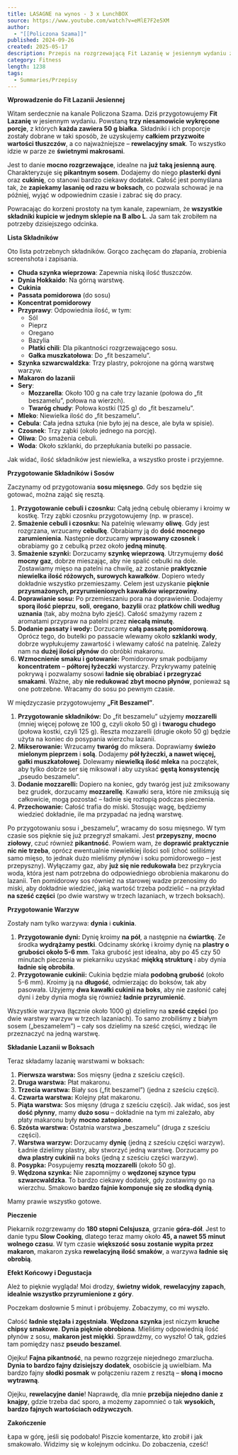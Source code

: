 ```yaml
---
title: LASAGNE na wynos - 3 x LunchBOX
source: https://www.youtube.com/watch?v=eMlE7F2e5XM
author:
  - "[[Policzona Szama]]"
published: 2024-09-26
created: 2025-05-17
description: Przepis na rozgrzewającą Fit Lazanię w jesiennym wydaniu z dynią i cukinią, charakteryzującą się wysoką zawartością białka i rewelacyjnym smakiem, możliwą do przygotowania z łatwo dostępnych składników.
category: Fitness
length: 1238
tags:
  - Summaries/Przepisy
---
```



**Wprowadzenie do Fit Lazanii Jesiennej**

Witam serdecznie na kanale Policzona Szama. Dziś przygotowujemy **Fit Lazanię** w jesiennym wydaniu. Powstaną **trzy niesamowicie wykręcone porcje**, z których **każda zawiera 50 g białka**. Składniki i ich proporcje zostały dobrane w taki sposób, że uzyskujemy **całkiem przyzwoite wartości tłuszczów**, a co najważniejsze – **rewelacyjny smak**. To wszystko idzie w parze ze **świetnymi makrosami**.

Jest to danie **mocno rozgrzewające**, idealne na **już taką jesienną aurę**. Charakteryzuje się **pikantnym sosem**. Dodajemy do niego **plasterki dyni** oraz **cukinię**, co stanowi bardzo ciekawy dodatek. Całość jest pomyślana tak, że **zapiekamy lasanię od razu w boksach**, co pozwala schować je na później, wyjąć w odpowiednim czasie i zabrać się do pracy.

Powracając do korzeni prostoty na tym kanale, zapewniam, że **wszystkie składniki kupicie w jednym sklepie na B albo L**. Ja sam tak zrobiłem na potrzeby dzisiejszego odcinka.

**Lista Składników**

Oto lista potrzebnych składników. Gorąco zachęcam do złapania, zrobienia screenshota i zapisania.

*   **Chuda szynka wieprzowa**: Zapewnia niską ilość tłuszczów.
*   **Dynia Hokkaido**: Na górną warstwę.
*   **Cukinia**
*   **Passata pomidorowa** (do sosu)
*   **Koncentrat pomidorowy**
*   **Przyprawy**: Odpowiednia ilość, w tym:
    *   Sól
    *   Pieprz
    *   Oregano
    *   Bazylia
    *   **Płatki chili**: Dla pikantności rozgrzewającego sosu.
    *   **Gałka muszkatołowa**: Do „fit beszamelu”.
*   **Szynka szwarcwaldzka**: Trzy plastry, pokrojone na górną warstwę warzyw.
*   **Makaron do lazanii**
*   **Sery**:
    *   **Mozzarella**: Około 100 g na całe trzy lazanie (połowa do „fit beszamelu”, połowa na wierzch).
    *   **Twaróg chudy**: Połowa kostki (125 g) do „fit beszamelu”.
*   **Mleko**: Niewielka ilość do „fit beszamelu”.
*   **Cebula**: Cała jedna sztuka (nie było jej na desce, ale była w spisie).
*   **Czosnek**: Trzy ząbki (około jednego na porcję).
*   **Oliwa**: Do smażenia cebuli.
*   **Woda**: Około szklanki, do przepłukania butelki po passacie.

Jak widać, ilość składników jest niewielka, a wszystko proste i przyjemne.

**Przygotowanie Składników i Sosów**

Zaczynamy od przygotowania **sosu mięsnego**. Gdy sos będzie się gotować, można zająć się resztą.

1.  **Przygotowanie cebuli i czosnku:** Całą jedną cebulę obieramy i kroimy w kostkę. Trzy ząbki czosnku przygotowujemy (np. w prasce).
2.  **Smażenie cebuli i czosnku:** Na patelnię wlewamy **oliwę**. Gdy jest rozgrzana, wrzucamy **cebulkę**. Obrabiamy ją do **dość mocnego zarumienienia**. Następnie dorzucamy **wprasowany czosnek** i obrabiamy go z cebulką przez około **jedną minutę**.
3.  **Smażenie szynki:** Dorzucamy **szynkę wieprzową**. Utrzymujemy **dość mocny gaz**, dobrze mieszając, aby nie spalić cebulki na dole. Zostawiamy mięso na patelni na chwilę, aż zostanie **praktycznie niewielka ilość różowych, surowych kawałków**. Dopiero wtedy dokładnie wszystko przemieszamy. Celem jest uzyskanie **pięknie przysmażonych, przyrumienionych kawałków wieprzowiny**.
4.  **Doprawianie sosu:** Po przemieszaniu pora na doprawienie. Dodajemy **sporą ilość pieprzu**, **soli**, **oregano**, **bazylii** oraz **płatków chili według uznania** (tak, aby można było zjeść). Całość smażymy razem z aromatami przypraw na patelni przez **niecałą minutę**.
5.  **Dodanie passaty i wody:** Dorzucamy **całą passatę pomidorową**. Oprócz tego, do butelki po passacie wlewamy około **szklanki wody**, dobrze wypłukujemy zawartość i wlewamy całość na patelnię. Zależy nam na **dużej ilości płynów** do obróbki makaronu.
6.  **Wzmocnienie smaku i gotowanie:** Pomidorowy smak podbijamy **koncentratem** – **półtorej łyżeczki** wystarczy. Przykrywamy patelnię pokrywą i pozwalamy sosowi **ładnie się obrabiać i przegryzać smakami**. Ważne, aby **nie redukować zbyt mocno płynów**, ponieważ są one potrzebne. Wracamy do sosu po pewnym czasie.

W międzyczasie przygotowujemy **„Fit Beszamel”**.

1.  **Przygotowanie składników:** Do „fit beszamelu” użyjemy **mozzarelli** (mniej więcej połowę ze 100 g, czyli około 50 g) i **twarogu chudego** (połowa kostki, czyli 125 g). Reszta mozzarelli (drugie około 50 g) będzie użyta na koniec do posypania wierzchu lazanii.
2.  **Mikserowanie:** Wrzucamy **twaróg** do miksera. Doprawiamy **świeżo mielonym pieprzem** i **solą**. Dodajemy **pół łyżeczki, a nawet więcej, gałki muszkatołowej**. Dolewamy **niewielką ilość mleka** na początek, aby tylko dobrze ser się miksował i aby uzyskać **gęstą konsystencję** „pseudo beszamelu”.
3.  **Dodanie mozzarelli:** Dopiero na koniec, gdy twaróg jest już zmiksowany bez grudek, dorzucamy **mozzarellę**. Kawałki sera, które nie zmiksują się całkowicie, mogą pozostać – ładnie się roztopią podczas pieczenia.
4.  **Przechowanie:** Całość trafia do miski. Stosując wagę, będziemy wiedzieć dokładnie, ile ma przypadać na jedną warstwę.

Po przygotowaniu sosu i „beszamelu”, wracamy do sosu mięsnego. W tym czasie sos pięknie się już przegryzł smakami. Jest **przepyszny**, **mocno ziołowy**, czuć również **pikantność**. Powiem wam, że **doprawić praktycznie nic nie trzeba**, oprócz ewentualnie niewielkiej ilości soli (choć soliliśmy samo mięso, to jednak dużo mieliśmy płynów i soku pomidorowego – jest przepyszny). Wyłączamy gaz, aby **już się nie redukowała** bez przykrycia woda, która jest nam potrzebna do odpowiedniego obrobienia makaronu do lazanii. Ten pomidorowy sos również na starowej wadze przenosimy do miski, aby dokładnie wiedzieć, jaką wartość trzeba podzielić – na przykład **na sześć części** (po dwie warstwy w trzech lazaniach, w trzech boksach).

**Przygotowanie Warzyw**

Zostały nam tylko warzywa: **dynia** i **cukinia**.

1.  **Przygotowanie dyni:** Dynię kroimy **na pół**, a następnie na **ćwiartkę**. Ze środka **wydrążamy pestki**. Odcinamy skórkę i kroimy dynię na **plastry o grubości około 5-6 mm**. Taka grubość jest idealna, aby po 45 czy 50 minutach pieczenia w piekarniku uzyskać **miękką strukturę** i aby dynia **ładnie się obrobiła**.
2.  **Przygotowanie cukinii:** Cukinia będzie miała **podobną grubość** (około 5-6 mm). Kroimy ją na **długość**, odmierzając do boksów, tak aby pasowała. Użyjemy **dwa kawałki cukinii na boks**, aby nie zasłonić całej dyni i żeby dynia mogła się również **ładnie przyrumienić**.

Wszystkie warzywa (łącznie około 1000 g) dzielimy na **sześć części** (po dwie warstwy warzyw w trzech lazaniach). To samo zrobiliśmy z białym sosem („beszamelem”) – cały sos dzielimy na sześć części, wiedząc ile przeznaczyć na jedną warstwę.

**Składanie Lazanii w Boksach**

Teraz składamy lazanię warstwami w boksach:

1.  **Pierwsza warstwa:** Sos mięsny (jedna z sześciu części).
2.  **Druga warstwa:** Płat makaronu.
3.  **Trzecia warstwa:** Biały sos („fit beszamel”) (jedna z sześciu części).
4.  **Czwarta warstwa:** Kolejny płat makaronu.
5.  **Piąta warstwa:** Sos mięsny (druga z sześciu części). Jak widać, sos jest **dość płynny**, mamy **dużo sosu** – dokładnie na tym mi zależało, aby płaty makaronu były **mocno zatopione**.
6.  **Szósta warstwa:** Ostatnia warstwa „beszamelu” (druga z sześciu części).
7.  **Warstwa warzyw:** Dorzucamy **dynię** (jedną z sześciu części warzyw). Ładnie dzielimy plastry, aby stworzyć jedną warstwę. Dorzucamy po **dwa plastry cukinii** na boks (jedną z sześciu części warzyw).
8.  **Posypka:** Posypujemy **resztą mozzarelli** (około 50 g).
9.  **Wędzona szynka:** Nie zapomnijmy o **wędzonej szynce typu szwarcwaldzka**. To bardzo ciekawy dodatek, gdy zostawimy go na wierzchu. Smakowo **bardzo fajnie komponuje się ze słodką dynią**.

Mamy prawie wszystko gotowe.

**Pieczenie**

Piekarnik rozgrzewamy do **180 stopni Celsjusza**, grzanie **góra-dół**. Jest to danie typu **Slow Cooking**, dlatego teraz mamy około **45, a nawet 55 minut wolnego czasu**. W tym czasie **większość sosu zostanie wypita przez makaron**, makaron zyska **rewelacyjną ilość smaków**, a warzywa **ładnie się obrobią**.

**Efekt Końcowy i Degustacja**

Ależ to pięknie wygląda! Moi drodzy, **świetny widok**, **rewelacyjny zapach**, **idealnie wszystko przyrumienione z góry**.

Poczekam dosłownie 5 minut i próbujemy. Zobaczymy, co mi wyszło.

Całość **ładnie stężała i zgęstniała**. **Wędzona szynka** jest niczym **kruche chipsy smakowe**. **Dynia pięknie obrobiona**. Mieliśmy odpowiednią ilość płynów z sosu, **makaron jest miękki**. Sprawdźmy, co wyszło! O tak, gdzieś tam pomiędzy nasz **pseudo beszamel**.

Ojejku! **Fajna pikantność**, na pewno rozgrzeje niejednego zmarzlucha. **Dynia to bardzo fajny dzisiejszy dodatek**, osobiście ją uwielbiam. Ma bardzo fajny **słodki posmak** w połączeniu razem z resztą – **słoną i mocno wytrawną**.

Ojejku, **rewelacyjne danie**! Naprawdę, dla mnie **przebija niejedno danie z knajpy**, gdzie trzeba dać sporo, a możemy zapomnieć o tak **wysokich, bardzo fajnych wartościach odżywczych**.

**Zakończenie**

Łapa w górę, jeśli się podobało! Piszcie komentarze, kto zrobił i jak smakowało. Widzimy się w kolejnym odcinku. Do zobaczenia, cześć!